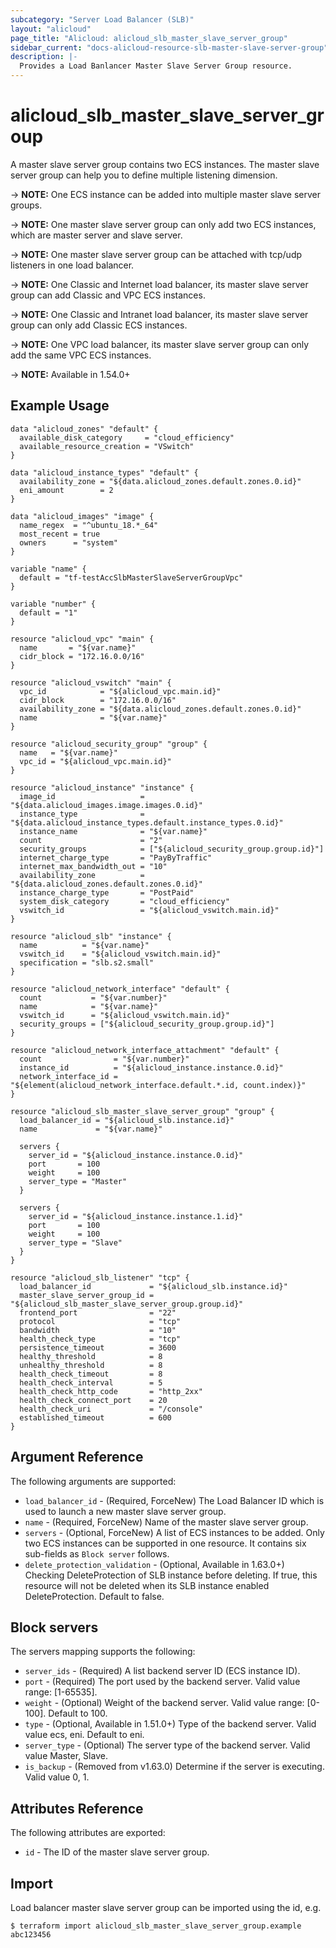 ```yaml
---
subcategory: "Server Load Balancer (SLB)"
layout: "alicloud"
page_title: "Alicloud: alicloud_slb_master_slave_server_group"
sidebar_current: "docs-alicloud-resource-slb-master-slave-server-group"
description: |-
  Provides a Load Banlancer Master Slave Server Group resource.
---
```


# alicloud\_slb\_master\_slave\_server\_group

A master slave server group contains two ECS instances. The master slave server group can help you to define multiple listening dimension.

-> **NOTE:** One ECS instance can be added into multiple master slave server groups.

-> **NOTE:** One master slave server group can only add two ECS instances, which are master server and slave server.

-> **NOTE:** One master slave server group can be attached with tcp/udp listeners in one load balancer.

-> **NOTE:** One Classic and Internet load balancer, its master slave server group can add Classic and VPC ECS instances.

-> **NOTE:** One Classic and Intranet load balancer, its master slave server group can only add Classic ECS instances.

-> **NOTE:** One VPC load balancer, its master slave server group can only add the same VPC ECS instances.

-> **NOTE:** Available in 1.54.0+

## Example Usage

```
data "alicloud_zones" "default" {
  available_disk_category     = "cloud_efficiency"
  available_resource_creation = "VSwitch"
}

data "alicloud_instance_types" "default" {
  availability_zone = "${data.alicloud_zones.default.zones.0.id}"
  eni_amount        = 2
}

data "alicloud_images" "image" {
  name_regex  = "^ubuntu_18.*_64"
  most_recent = true
  owners      = "system"
}

variable "name" {
  default = "tf-testAccSlbMasterSlaveServerGroupVpc"
}

variable "number" {
  default = "1"
}

resource "alicloud_vpc" "main" {
  name       = "${var.name}"
  cidr_block = "172.16.0.0/16"
}

resource "alicloud_vswitch" "main" {
  vpc_id            = "${alicloud_vpc.main.id}"
  cidr_block        = "172.16.0.0/16"
  availability_zone = "${data.alicloud_zones.default.zones.0.id}"
  name              = "${var.name}"
}

resource "alicloud_security_group" "group" {
  name   = "${var.name}"
  vpc_id = "${alicloud_vpc.main.id}"
}

resource "alicloud_instance" "instance" {
  image_id                   = "${data.alicloud_images.image.images.0.id}"
  instance_type              = "${data.alicloud_instance_types.default.instance_types.0.id}"
  instance_name              = "${var.name}"
  count                      = "2"
  security_groups            = ["${alicloud_security_group.group.id}"]
  internet_charge_type       = "PayByTraffic"
  internet_max_bandwidth_out = "10"
  availability_zone          = "${data.alicloud_zones.default.zones.0.id}"
  instance_charge_type       = "PostPaid"
  system_disk_category       = "cloud_efficiency"
  vswitch_id                 = "${alicloud_vswitch.main.id}"
}

resource "alicloud_slb" "instance" {
  name          = "${var.name}"
  vswitch_id    = "${alicloud_vswitch.main.id}"
  specification = "slb.s2.small"
}

resource "alicloud_network_interface" "default" {
  count           = "${var.number}"
  name            = "${var.name}"
  vswitch_id      = "${alicloud_vswitch.main.id}"
  security_groups = ["${alicloud_security_group.group.id}"]
}

resource "alicloud_network_interface_attachment" "default" {
  count                = "${var.number}"
  instance_id          = "${alicloud_instance.instance.0.id}"
  network_interface_id = "${element(alicloud_network_interface.default.*.id, count.index)}"
}

resource "alicloud_slb_master_slave_server_group" "group" {
  load_balancer_id = "${alicloud_slb.instance.id}"
  name             = "${var.name}"

  servers {
    server_id = "${alicloud_instance.instance.0.id}"
    port       = 100
    weight     = 100
    server_type = "Master"
  }

  servers {
    server_id = "${alicloud_instance.instance.1.id}"
    port       = 100
    weight     = 100
    server_type = "Slave"
  }
}

resource "alicloud_slb_listener" "tcp" {
  load_balancer_id             = "${alicloud_slb.instance.id}"
  master_slave_server_group_id = "${alicloud_slb_master_slave_server_group.group.id}"
  frontend_port                = "22"
  protocol                     = "tcp"
  bandwidth                    = "10"
  health_check_type            = "tcp"
  persistence_timeout          = 3600
  healthy_threshold            = 8
  unhealthy_threshold          = 8
  health_check_timeout         = 8
  health_check_interval        = 5
  health_check_http_code       = "http_2xx"
  health_check_connect_port    = 20
  health_check_uri             = "/console"
  established_timeout          = 600
}
```

## Argument Reference

The following arguments are supported:

* `load_balancer_id` - (Required, ForceNew) The Load Balancer ID which is used to launch a new master slave server group.
* `name` - (Required, ForceNew) Name of the master slave server group. 
* `servers` - (Optional, ForceNew) A list of ECS instances to be added. Only two ECS instances can be supported in one resource. It contains six sub-fields as `Block server` follows.
* `delete_protection_validation` - (Optional, Available in 1.63.0+) Checking DeleteProtection of SLB instance before deleting. If true, this resource will not be deleted when its SLB instance enabled DeleteProtection. Default to false.

## Block servers

The servers mapping supports the following:

* `server_ids` - (Required) A list backend server ID (ECS instance ID).
* `port` - (Required) The port used by the backend server. Valid value range: [1-65535].
* `weight` - (Optional) Weight of the backend server. Valid value range: [0-100]. Default to 100.
* `type` - (Optional, Available in 1.51.0+) Type of the backend server. Valid value ecs, eni. Default to eni.
* `server_type` - (Optional) The server type of the backend server. Valid value Master, Slave.
* `is_backup` - (Removed from v1.63.0) Determine if the server is executing. Valid value 0, 1. 

## Attributes Reference

The following attributes are exported:

* `id` - The ID of the master slave server group.

## Import

Load balancer master slave server group can be imported using the id, e.g.

```
$ terraform import alicloud_slb_master_slave_server_group.example abc123456
```
